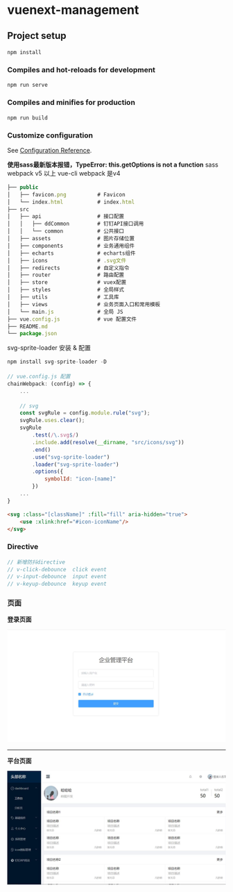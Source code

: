 # vuenext-management

## Project setup
```
npm install
```

### Compiles and hot-reloads for development
```
npm run serve
```

### Compiles and minifies for production
```
npm run build
```

### Customize configuration
See [Configuration Reference](https://cli.vuejs.org/config/).

**使用sass最新版本报错，TypeError: this.getOptions is not a function**
sass webpack v5 以上
vue-cli webpack 是v4

``` js
├── public
│   ├── favicon.png          # Favicon
│   └── index.html           # index.html
├── src
│   ├── api                  # 接口配置
│   │   ├── ddCommon         # 钉钉API接口调用
│   │   └── common           # 公共接口
│   ├── assets               # 图片存储位置
│   ├── components           # 业务通用组件
│   ├── echarts              # echarts组件
│   ├── icons                # .svg文件
│   ├── redirects            # 自定义指令
│   ├── router               # 路由配置
│   ├── store                # vuex配置
│   ├── styles               # 全局样式
│   ├── utils                # 工具库
│   ├── views                # 业务页面入口和常用模板
│   └── main.js              # 全局 JS
├── vue.config.js            # vue 配置文件
├── README.md
└── package.json
```

svg-sprite-loader 安装 & 配置
```js
npm install svg-sprite-loader -D

// vue.config.js 配置
chainWebpack: (config) => {
    ...
    
    // svg
    const svgRule = config.module.rule("svg");
    svgRule.uses.clear();
    svgRule
        .test(/\.svg$/)
        .include.add(resolve(__dirname, "src/icons/svg"))
        .end()
        .use("svg-sprite-loader")
        .loader("svg-sprite-loader")
        .options({
            symbolId: "icon-[name]"
        })
    ...
}
```
```html
<svg :class="[className]" :fill="fill" aria-hidden="true">
    <use :xlink:href="#icon-iconName"/>
</svg>
```


### Directive
```js
// 新增防抖directive
// v-click-debounce  click event
// v-input-debounce  input event
// v-keyup-debounce  keyup event
```

### 页面

**登录页面**

![](.\image\login.jpg)

****

**平台页面**

![](.\image\main.jpg)

